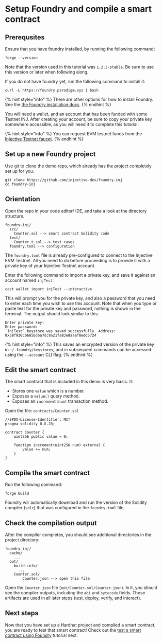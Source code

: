 # Setup Foundry and compile a smart contract

## Prerequsites

Ensure that you have foundry installed, by running the following command:

```shell
forge --version
```

Note that the version used in this tutorial was `1.2.3-stable`. Be sure to use this version or later when following along.

If you do not have foundry yet, run the following command to install it:

```
curl -L https://foundry.paradigm.xyz | bash
```

{% hint style="info" %}
There are other options for how to install Foundry.
See the [the Foundry installation docs](https://getfoundry.sh/introduction/installation).
{% endhint %}

You will need a wallet, and an account that has been funded with some Testnet INJ.
After creating your account, be sure to copy your private key somewhere accessible, as you will need it to complete this tutorial.

{% hint style="info" %}
You can request EVM testnet funds from the [Injective Testnet faucet](https://testnet.faucet.injective.network/).
{% endhint %}

## Set up a new Foundry project

Use git to clone the demo repo, which already has the project completely set up for you.

```shell
git clone https://github.com/injective-dev/foundry-inj
cd foundry-inj
```

## Orientation

Open the repo in your code editor/ IDE, and take a look at the directory structure.

```text
foundry-inj/
  src/
    Counter.sol --> smart contract Solidity code
  test/
    Counter.t.sol --> test cases
  foundry.toml --> configuration
```

The `foundry.toml` file is already pre-configured to connect to the Injective EVM Testnet.
All you need to do before proceeding is to provide it with a private key of your Injective Testnet account.

Enter the following command to import a private key, and save it against an account named `injTest`:

```shell
cast wallet import injTest --interactive
```

This will prompt you for the private key, and also a password that you need to enter each time you wish to use this account.
Note that when you type or paste text for the private key and password, nothing is shown in the terminal.
The output should look similar to this:

```
Enter private key:
Enter password:
`injTest` keystore was saved successfully. Address: 0x58f936cb685bd6a7dc9a21fa83e8aaaf8edd5724
```

{% hint style="info" %}
This saves an encrypted version of the private key in `~/.foundry/keystores`,
and in subsequent commands can be accessed using the `--account` CLI flag.
{% endhint %}

## Edit the smart contract

The smart contract that is included in this demo is very basic. It:

- Stores one `value` which is a number.
- Exposes a `value()` query method.
- Exposes an `increment(num)` transaction method.

Open the file: `contracts/Counter.sol`

```solidity
//SPDX-License-Identifier: MIT
pragma solidity 0.8.28;

contract Counter {
    uint256 public value = 0;

    function increment(uint256 num) external {
        value += num;
    }
}

```

## Compile the smart contract

Run the following command:

```shell
forge build
```

Foundry will automatically download and run the version of the Solidity compiler (`solc`) that was configured in the `foundry.toml` file.

## Check the compilation output

After the compiler completes, you should see additional directories in the project directory:

```text
foundry-inj/
  cache/
    ...
  out/
    build-info/
      ...
    Counter.sol/
        Counter.json --> open this file
```

Open the `Counter.json` file (`out/Counter.sol/Counter.json`).
In it, you should see the compiler outputs, including the `abi` and `bytecode` fields.
These artifacts are used in all later steps (test, deploy, verify, and interact).

## Next steps

Now that you have set up a Hardhat project and compiled a smart contract, you are ready to test that smart contract!
Check out the [test a smart contract using Foundry](./test-foundry.md) tutorial next.
